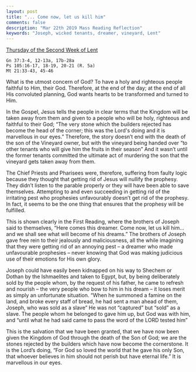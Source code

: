 ```yaml
---
layout: post
title: "... Come now, let us kill him"
comments: false
description: "Mar 22th 2019 Mass Reading Reflection"
keywords: "Joseph, wicked tenants, dreamer, vineyard, Lent"
---
```


[Thursday of the Second Week of Lent](https://www.ewtn.com/daily-readings/?date=2019-03-22)

```
Gn 37:3-4, 12-13a, 17b-28a
Ps 105:16-17, 18-19, 20-21 (R. 5a) 
Mt 21:33-43, 45-46
```
What is the utmost concern of God? To have a holy and righteous people faithful to Him, their God. Therefore, at the end of the day; at the end of all His convoluted planning, God wants hearts to be transformed and turned to Him. 

In the Gospel, Jesus tells the people in clear terms that the Kingdom will be taken away from them and given to a people who will be holy, righteous and faithful to their God; “The very stone which the builders rejected has become the head of the corner; this was the Lord's doing and it is marvellous in our eyes.” Therefore, the story doesn’t end with the death of the son of the Vineyard owner, but with the vineyard being handed over “to other tenants who will give him the fruits in their season” And it wasn’t until the former tenants committed the ultimate act of murdering the son that the vineyard gets taken away from them. 

The Chief Priests and Pharisees were, therefore, suffering from faulty logic because they thought that getting rid of Jesus will nullify the prophesy. They didn’t listen to the parable properly or they will have been able to save themselves. Attempting to and even succeeding in getting rid of the irritating pest who prophesies unfavourably doesn’t get rid of the prophesy. In fact, it seems to be the one thing that ensures that the prophesy will be fulfilled. 

This is shown clearly in the First Reading, where the brothers of Joseph said to themselves, “Here comes this dreamer. Come now, let us kill him... and we shall see what will become of his dreams.” The brothers of Joseph gave free rein to their jealously and maliciousness, all the while imagining that they were getting rid of an annoying pest – a dreamer who made unfavourable prophesies – never knowing that God was making judicious use of their emotions for His own glory.

Joseph could have easily been kidnapped on his way to Shechem or Dothan by the Ishmaelites and taken to Egypt, but, by being deliberately sold by the people whom, by the request of his father, he came to refresh and nourish – the very people who bow to him in his dream – it loses merit as simply an unfortunate situation. “When he summoned a famine on the land, and broke every staff of bread, he had sent a man ahead of them, Joseph, who was sold as a slave” He was not “captured” but “sold” as a slave. The people whom he belonged to gave him up, but God was with him, and “until what he had said came to pass the word of the LORD tested him”

This is the salvation that we have been granted, that we have now been given the Kingdom of God through the death of the Son of God; we are the stones rejected by the builders which have now become the cornerstone.  It is the Lord’s doing, “For God so loved the world that he gave his only Son, that whoever believes in him should not perish but have eternal life.” It is marvellous in our eyes.

